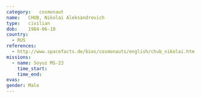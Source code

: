 ```yaml
---
category:	cosmonaut
name:	CHUB, Nikolai Aleksandrovich
type:	civilian
dob:	1984-06-10
country:
  - RUS
references:
  - http://www.spacefacts.de/bios/cosmonauts/english/chub_nikolai.htm
missions:
  - name: Soyuz MS-23
    time_start:
    time_end:
evas:
gender:	Male
---
```

